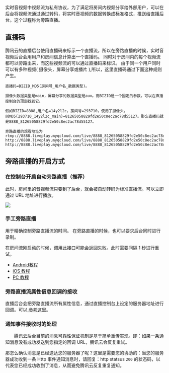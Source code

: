 实时音视频中视频流为私有协议，为了满足将房间内视频分享给外部用户，可以在后台将视频流通过通过转码，将实时音视频的数据转换成标准格式，推送给直播后台。这个过程称为旁路直播。

## 直播码
腾讯云的直播后台使用直播码来标示一个直播流，所以在旁路直播的时候，实时音视频后台会用用户和房间信息计算出一个直播码。
同时对于房间内的每个视频流都可以旁路出来，而这些视频流的可以通过直播码来标识。
由于同一个用户同时可以有多种视频( 摄像头，屏幕分享或播片 ),所以，这里直播码通过下面这种规则产生。

```
直播码=BIZID_MD5(房间号_用户名_数据类型)。

摄像头数据类型是main，屏幕分享的数据类型是aux。而BIZID是一个固定的参数，可以在直播控制台的顶部找到它。

假如BIZID=8888,用户名=14y2l2c，房间号=293710，使用了摄像头，
则MD5(293710_14y2l2c_main)=81265058829fd2e50c8ec2ac78d55127。那么直播码就是8888_81265058829fd2e50c8ec2ac78d55127。

旁路直播的观看地址为
rtmp://8888.liveplay.myqcloud.com/live/8888_81265058829fd2e50c8ec2ac78d55127
http://8888.liveplay.myqcloud.com/live/8888_81265058829fd2e50c8ec2ac78d55127.flv
http://8888.liveplay.myqcloud.com/live/8888_81265058829fd2e50c8ec2ac78d55127.m3u8

```

## 旁路直播的开启方式

### 在控制台开启自动旁路直播（推荐）
此时，房间里的音视频流只要到了后台，就会被自动转码为标准直播流。可以立即通过 URL 地址进行播放。

![](https://main.qcloudimg.com/raw/885fdc4afcda4fc3aea601c6aff48312.png)

### 手工旁路直播
用于精确控制旁路直播流的时间。
在旁路直播的时候，也可以要求后台同时进行录制。

在房间流刚启动的时候，调用此接口可能会返回失败。此时需要间隔 1 秒进行重试。

- [ Android教程 ](/document/product/647/16911) 
- [ iOS 教程 ](/document/product/647/16912) 
- [ PC 教程 ](/document/product/647/16913) 


### 旁路直播流属性信息回调的接收

直播后台会把旁路直播流所有属性信息，通过直播控制台上设定的服务器地址进行回调。可以[ 参考这里](https://cloud.tencent.com/document/product/267/5957)。

### 通知事件接收时的处理
  腾讯云后台目前的消息可靠性保证机制是基于简单重传实现。即：如果一条通知消息没有成功发送到您指定的回调 URL，腾讯云会反复重试。
  
  那怎么确认消息是已经送达您的服务器了呢？这里是需要您的协助的：当您的服务器成功收到一条 Http 事件通知消息时，请回复：http statsus `200` 的状态码，以代表您已经成功收到了消息，从而避免腾讯云反复重复通知。
